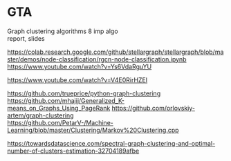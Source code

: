 # GTA

Graph clustering algorithms 8 imp algo<br/>
report, slides<br/>

https://colab.research.google.com/github/stellargraph/stellargraph/blob/master/demos/node-classification/rgcn-node-classification.ipynb
https://www.youtube.com/watch?v=Ys6VdaRguYU

https://www.youtube.com/watch?v=V4E0RirHZEI

https://github.com/trueprice/python-graph-clustering
https://github.com/mhajij/Generalized_K-means_on_Graphs_Using_PageRank
https://github.com/orlovskiy-artem/graph-clustering<br/>
https://github.com/PetarV-/Machine-Learning/blob/master/Clustering/Markov%20Clustering.cpp<br/>

https://towardsdatascience.com/spectral-graph-clustering-and-optimal-number-of-clusters-estimation-32704189afbe<br/>

